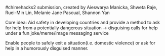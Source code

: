#chimehacks2 submission, created by Aieswarya Manicka, Shweta Raje, Ruei-Min Lin, Melanie Jane Pascual, Shannon Yan

Core idea:  Aid safety in developing countries and provide a method to ask for help from a potentially dangerous situation -> disguising calls for help under a fun joke/meme/image messaging service

Enable people to safely exit a situation(i.e. domestic violence) or ask for help in a humorously disguised manner.

